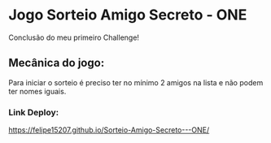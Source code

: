 # Jogo Sorteio Amigo Secreto - ONE
Conclusão do meu primeiro Challenge!
## Mecânica do jogo:
Para iniciar o sorteio é preciso ter no mínimo 2 amigos na lista e não podem ter nomes iguais.
### Link Deploy:
https://felipe15207.github.io/Sorteio-Amigo-Secreto---ONE/
